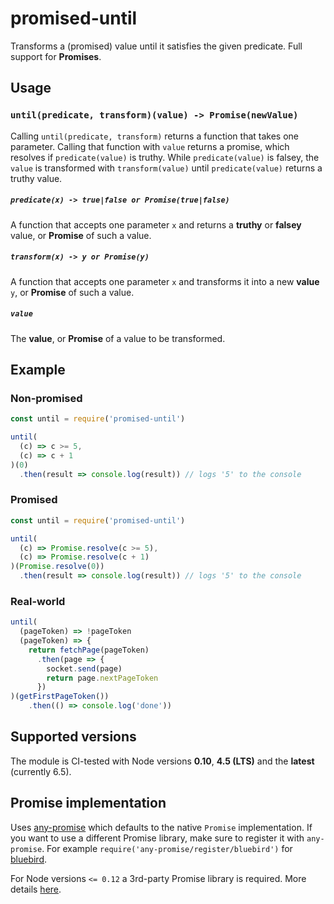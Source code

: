 # promised-until

Transforms a (promised) value until it satisfies the given predicate. Full support for **Promises**.


## Usage

### `until(predicate, transform)(value) -> Promise(newValue)`

Calling `until(predicate, transform)` returns a function that takes one parameter. Calling that function with `value` returns a promise, which resolves if `predicate(value)` is truthy. While `predicate(value)` is falsey, the `value` is transformed with `transform(value)` until `predicate(value)` returns a truthy value.

##### `predicate(x) -> true|false or Promise(true|false)`
A function that accepts one parameter `x` and returns a **truthy** or **falsey** value, or **Promise** of such a value.

##### `transform(x) -> y or Promise(y)`
A function that accepts one parameter `x` and transforms it into a new **value** `y`, or **Promise** of such a value.

##### `value`
The **value**, or **Promise** of a value to be transformed.


## Example

### Non-promised

``` js
const until = require('promised-until')

until(
  (c) => c >= 5,
  (c) => c + 1
)(0)
  .then(result => console.log(result)) // logs '5' to the console
```

### Promised

``` js
const until = require('promised-until')

until(
  (c) => Promise.resolve(c >= 5),
  (c) => Promise.resolve(c + 1)
)(Promise.resolve(0))
  .then(result => console.log(result)) // logs '5' to the console
```

### Real-world

``` js
until(
  (pageToken) => !pageToken
  (pageToken) => {
    return fetchPage(pageToken)
      .then(page => {
        socket.send(page)
        return page.nextPageToken
      })
)(getFirstPageToken())
	.then(() => console.log('done'))
```

## Supported versions

The module is CI-tested with Node versions **0.10**, **4.5 (LTS)** and the **latest** (currently 6.5).


## Promise implementation

Uses [any-promise](https://github.com/kevinbeaty/any-promise) which defaults to the native `Promise` implementation. If you want to use a different Promise library, make sure to register it with `any-promise`. For example `require('any-promise/register/bluebird')` for [bluebird](http://bluebirdjs.com/).

For Node versions `<= 0.12` a 3rd-party Promise library is required. More details [here](https://github.com/kevinbeaty/any-promise#support-for-old-nodejs-versions).
